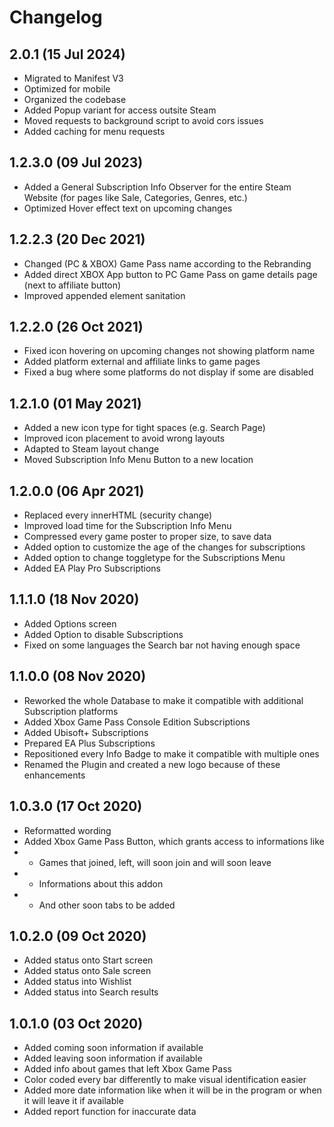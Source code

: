 # Changelog

## 2.0.1 (15 Jul 2024)
- Migrated to Manifest V3
- Optimized for mobile
- Organized the codebase
- Added Popup variant for access outsite Steam
- Moved requests to background script to avoid cors issues
- Added caching for menu requests

## 1.2.3.0 (09 Jul 2023)

- Added a General Subscription Info Observer for the entire Steam Website (for pages like Sale, Categories, Genres, etc.)
- Optimized Hover effect text on upcoming changes

## 1.2.2.3 (20 Dec 2021)

- Changed (PC & XBOX) Game Pass name according to the Rebranding
- Added direct XBOX App button to PC Game Pass on game details page (next to affiliate button)
- Improved appended element sanitation

## 1.2.2.0 (26 Oct 2021)

- Fixed icon hovering on upcoming changes not showing platform name
- Added platform external and affiliate links to game pages
- Fixed a bug where some platforms do not display if some are disabled

## 1.2.1.0 (01 May 2021)

- Added a new icon type for tight spaces (e.g. Search Page)
- Improved icon placement to avoid wrong layouts
- Adapted to Steam layout change
- Moved Subscription Info Menu Button to a new location

## 1.2.0.0 (06 Apr 2021)

- Replaced every innerHTML (security change)
- Improved load time for the Subscription Info Menu
- Compressed every game poster to proper size, to save data
- Added option to customize the age of the changes for subscriptions
- Added option to change toggletype for the Subscriptions Menu
- Added EA Play Pro Subscriptions

## 1.1.1.0 (18 Nov 2020)

- Added Options screen
- Added Option to disable Subscriptions
- Fixed on some languages the Search bar not having enough space

## 1.1.0.0 (08 Nov 2020)

- Reworked the whole Database to make it compatible with additional Subscription platforms
- Added Xbox Game Pass Console Edition Subscriptions
- Added Ubisoft+ Subscriptions
- Prepared EA Plus Subscriptions
- Repositioned every Info Badge to make it compatible with multiple ones
- Renamed the Plugin and created a new logo because of these enhancements

## 1.0.3.0 (17 Oct 2020)

- Reformatted wording
- Added Xbox Game Pass Button, which grants access to informations like
- - Games that joined, left, will soon join and will soon leave
- - Informations about this addon
- - And other soon tabs to be added

## 1.0.2.0 (09 Oct 2020)

- Added status onto Start screen
- Added status onto Sale screen
- Added status into Wishlist
- Added status into Search results

## 1.0.1.0 (03 Oct 2020)

- Added coming soon information if available
- Added leaving soon information if available
- Added info about games that left Xbox Game Pass
- Color coded every bar differently to make visual identification easier
- Added more date information like when it will be in the program or when it will leave it if available
- Added report function for inaccurate data